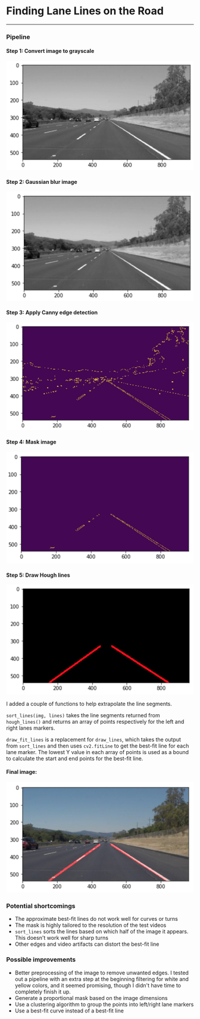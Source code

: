 # **Finding Lane Lines on the Road** 

[//]: # (Image References)

[image1]: ./examples/1-grayscale.png "Grayscale"
[image2]: ./examples/2-blurred.png "Gaussian blur"
[image3]: ./examples/3-canny.png "Canny"
[image4]: ./examples/4-masked.png "Canny"
[image5]: ./examples/5-hough.png "Canny"
[image6]: ./examples/6-merged.png "Canny"


---

### Pipeline

#### Step 1: Convert image to grayscale
![alt text][image1]

#### Step 2: Gaussian blur image
![alt text][image2]

#### Step 3: Apply Canny edge detection
![alt text][image3]

#### Step 4: Mask image
![alt text][image4]

#### Step 5: Draw Hough lines
![alt text][image5]

I added a couple of functions to help extrapolate the line segments.

`sort_lines(img, lines)` takes the line segments returned from `hough_lines()` and returns an array of points respectively for the left and right lanes markers.

`draw_fit_lines` is a replacement for `draw_lines`, which takes the output from `sort_lines` and then uses `cv2.fitLine` to get the best-fit line for each lane marker. The lowest Y value in each array of points is used as a bound to calculate the start and end points for the best-fit line.

#### Final image:
![alt text][image6]

### Potential shortcomings

- The approximate best-fit lines do not work well for curves or turns
- The mask is highly tailored to the resolution of the test videos
- `sort_lines` sorts the lines based on which half of the image it appears. This doesn't work well for sharp turns
- Other edges and video artifacts can distort the best-fit line

### Possible improvements

- Better preprocessing of the image to remove unwanted edges. I tested out a pipeline with an extra step at the beginning filtering for white and yellow colors, and it seemed promising, though I didn't have time to completely finish it up.
- Generate a proportional mask based on the image dimensions
- Use a clustering algorithm to group the points into left/right lane markers
- Use a best-fit curve instead of a best-fit line
